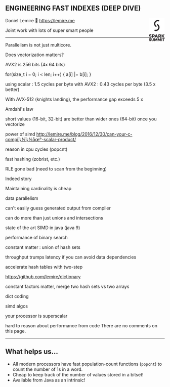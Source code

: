 <!--open with Marp-->

<style>
.slide h2 {
color:#008dc8;
}
.slide   {
border-bottom-color:#008dc8;
border-bottom-style:solid;
border-bottom-width:10px;
}
.slide {
    background-repeat: no-repeat;
    background-position:  1% 99%;
background-image: url("sparksummit2017small.png");
}

</style>

<!-- *template: invert -->
<style>
 *[data-template~="invert"] {
color:white !important;
background-color:#008dc8 !important;
}
 *[data-template~="invert"] * {
color:white !important;
background-color:#008dc8 !important;
}
</style>

## ENGINEERING FAST INDEXES (DEEP DIVE)

<img src="sparksummit2017large.png" style="float:right; width:10%"/>

Daniel Lemire :maple_leaf:
https://lemire.me 

Joint work with lots of super smart people

---

Parallelism is not just multicore.

Does vectorization matters?

AVX2 is 256 bits (4x 64 bits)

  for(size_t i = 0; i < len; i++) {
    a[i] |= b[i];
  }
  
  using scalar : 1.5 cycles per byte 
  with AVX2 : 0.43 cycles per byte (3.5 x better)
  
  
  With AVX-512 (knights landing), the performance gap exceeds 5 x


Amdahl's law 

short values (16-bit, 32-bit) are better than wider ones (64-bit) once you vectorize


power of simd  http://lemire.me/blog/2016/12/30/can-your-c-compiï¿½ï¿½åœ°-scalar-product/ 

reason in cpu cycles (popcnt)

fast hashing (zobrist, etc.)

RLE gone bad (need to scan from the beginning)

Indeed story

Maintaining cardinality is cheap

data parallelism

can't easily guess generated output from compiler

can do more than just unions and intersections

state of the art SIMD in java (java 9)

performance of binary search


constant matter : union of hash sets


throughput trumps latency if you can avoid data dependencies

accelerate hash tables with two-step

https://github.com/lemire/dictionary



constant factors matter, merge two hash sets vs two arrays

dict coding

simd algos

your processor is superscalar

hard to reason about performance from code
There are no comments on this page.


---

## What helps us...

- All modern processors have fast population-count functions (``popcnt``) to count the number of 1s in a word. 
- Cheap to keep track of the number of values stored in a bitset!
- Available from Java as an intrinsic!
